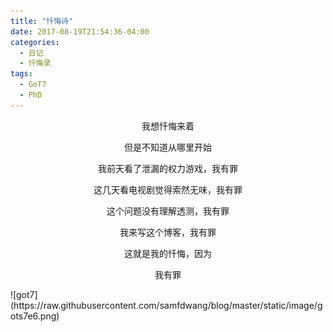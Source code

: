 ```yaml
---
title: "忏悔诗"
date: 2017-08-19T21:54:36-04:00
categories:
  - 日记
  - 忏悔录
tags:
  - GoT7
  - PhD
---
```

<center>
我想忏悔来着

但是不知道从哪里开始

我前天看了泄漏的权力游戏，我有罪

这几天看电视剧觉得索然无味，我有罪

这个问题没有理解透测，我有罪

我来写这个博客，我有罪

这就是我的忏悔，因为

我有罪
</center>
![got7](https://raw.githubusercontent.com/samfdwang/blog/master/static/image/gots7e6.png)
